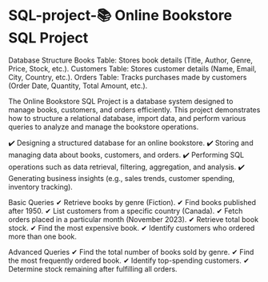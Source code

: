 # SQL-project-📚 Online Bookstore SQL Project
Database Structure
Books Table: Stores book details (Title, Author, Genre, Price, Stock, etc.).
Customers Table: Stores customer details (Name, Email, City, Country, etc.).
Orders Table: Tracks purchases made by customers (Order Date, Quantity, Total Amount, etc.).

The Online Bookstore SQL Project is a database system designed to manage books, customers, and orders efficiently. This project demonstrates how to structure a relational database, import data, and perform various queries to analyze and manage the bookstore operations.

✔️ Designing a structured database for an online bookstore.
✔️ Storing and managing data about books, customers, and orders.
✔️ Performing SQL operations such as data retrieval, filtering, aggregation, and analysis.
✔️ Generating business insights (e.g., sales trends, customer spending, inventory tracking).


Basic Queries
✔ Retrieve books by genre (Fiction).
✔ Find books published after 1950.
✔ List customers from a specific country (Canada).
✔ Fetch orders placed in a particular month (November 2023).
✔ Retrieve total book stock.
✔ Find the most expensive book.
✔ Identify customers who ordered more than one book.

Advanced Queries
✔ Find the total number of books sold by genre.
✔ Find the most frequently ordered book.
✔ Identify top-spending customers.
✔ Determine stock remaining after fulfilling all orders.

